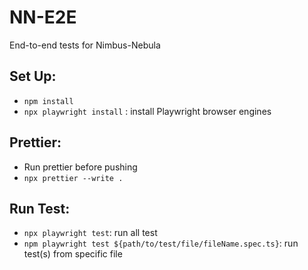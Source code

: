# NN-E2E

End-to-end tests for Nimbus-Nebula

## Set Up:

- `npm install`
- `npx playwright install` : install Playwright browser engines

## Prettier:

- Run prettier before pushing
- `npx prettier --write .`

## Run Test:

- `npx playwright test`: run all test
- `npm playwright test ${path/to/test/file/fileName.spec.ts}`: run test(s) from specific file
